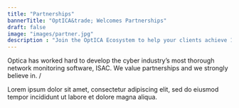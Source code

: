 ```yaml
---
title: "Partnerships"
bannerTitle: "OptICA&trade; Welcomes Partnerships"
draft: false
image: "images/partner.jpg"
description : "Join the OptICA Ecosystem to help your clients achieve 100% compliance with the DoD Cybersecurity Mandates"
---
```


Optica has worked hard to develop the cyber industry’s most thorough network monitoring software, ISAC. We value partnerships and we strongly believe in.  /  

Lorem ipsum dolor sit amet, consectetur adipiscing elit, sed do eiusmod tempor incididunt ut labore et dolore magna aliqua.

    
